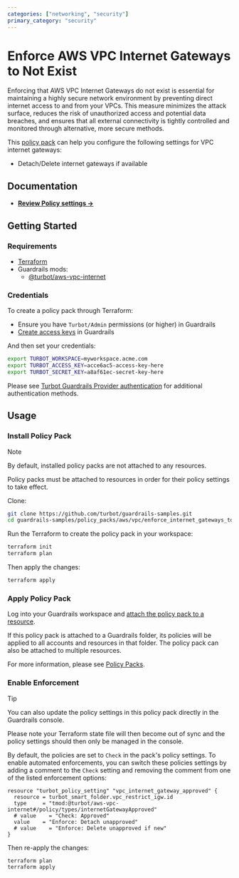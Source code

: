 ```yaml
---
categories: ["networking", "security"]
primary_category: "security"
---
```


# Enforce AWS VPC Internet Gateways to Not Exist

Enforcing that AWS VPC Internet Gateways do not exist is essential for maintaining a highly secure network environment by preventing direct internet access to and from your VPCs. This measure minimizes the attack surface, reduces the risk of unauthorized access and potential data breaches, and ensures that all external connectivity is tightly controlled and monitored through alternative, more secure methods.

This [policy pack](https://turbot.com/guardrails/docs/concepts/resources/smart-folders) can help you configure the following settings for VPC internet gateways:

- Detach/Delete internet gateways if available

## Documentation

- **[Review Policy settings →](https://hub-guardrails-turbot-com-git-development-turbot.vercel.app/policy-packs/enforce_internet_gateways_to_not_exist/settings)**

## Getting Started

### Requirements

- [Terraform](https://developer.hashicorp.com/terraform/install)
- Guardrails mods:
  - [@turbot/aws-vpc-internet](https://hub-guardrails-turbot-com-git-development-turbot.vercel.app/aws/mods/aws-vpc-internet)

### Credentials

To create a policy pack through Terraform:

- Ensure you have `Turbot/Admin` permissions (or higher) in Guardrails
- [Create access keys](https://turbot.com/guardrails/docs/guides/iam/access-keys#generate-a-new-guardrails-api-access-key) in Guardrails

And then set your credentials:

```sh
export TURBOT_WORKSPACE=myworkspace.acme.com
export TURBOT_ACCESS_KEY=acce6ac5-access-key-here
export TURBOT_SECRET_KEY=a8af61ec-secret-key-here
```

Please see [Turbot Guardrails Provider authentication](https://registry.terraform.io/providers/turbot/turbot/latest/docs#authentication) for additional authentication methods.

## Usage

### Install Policy Pack

> [!NOTE]
> By default, installed policy packs are not attached to any resources.
>
> Policy packs must be attached to resources in order for their policy settings to take effect.

Clone:

```sh
git clone https://github.com/turbot/guardrails-samples.git
cd guardrails-samples/policy_packs/aws/vpc/enforce_internet_gateways_to_not_exist
```

Run the Terraform to create the policy pack in your workspace:

```sh
terraform init
terraform plan
```

Then apply the changes:

```sh
terraform apply
```

### Apply Policy Pack

Log into your Guardrails workspace and [attach the policy pack to a resource](https://turbot.com/guardrails/docs/guides/working-with-folders/smart#attach-a-smart-folder-to-a-resource).

If this policy pack is attached to a Guardrails folder, its policies will be applied to all accounts and resources in that folder. The policy pack can also be attached to multiple resources.

For more information, please see [Policy Packs](https://turbot.com/guardrails/docs/concepts/resources/smart-folders).

### Enable Enforcement

> [!TIP]
> You can also update the policy settings in this policy pack directly in the Guardrails console.
>
> Please note your Terraform state file will then become out of sync and the policy settings should then only be managed in the console.

By default, the policies are set to `Check` in the pack's policy settings. To enable automated enforcements, you can switch these policies settings by adding a comment to the `Check` setting and removing the comment from one of the listed enforcement options:

```hcl
resource "turbot_policy_setting" "vpc_internet_gateway_approved" {
  resource = turbot_smart_folder.vpc_restrict_igw.id
  type     = "tmod:@turbot/aws-vpc-internet#/policy/types/internetGatewayApproved"
  # value    = "Check: Approved"
  value    = "Enforce: Detach unapproved"
  # value    = "Enforce: Delete unapproved if new"
}

```

Then re-apply the changes:

```sh
terraform plan
terraform apply
```
